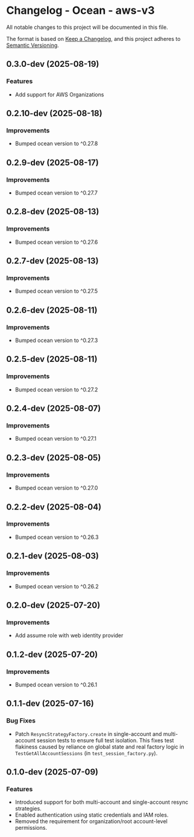 # Changelog - Ocean - aws-v3

All notable changes to this project will be documented in this file.

The format is based on [Keep a Changelog](https://keepachangelog.com/en/1.0.0/),
and this project adheres to [Semantic Versioning](https://semver.org/spec/v2.0.0.html).

<!-- towncrier release notes start -->

## 0.3.0-dev (2025-08-19)


### Features

- Add support for AWS Organizations


## 0.2.10-dev (2025-08-18)


### Improvements

- Bumped ocean version to ^0.27.8


## 0.2.9-dev (2025-08-17)


### Improvements

- Bumped ocean version to ^0.27.7


## 0.2.8-dev (2025-08-13)


### Improvements

- Bumped ocean version to ^0.27.6


## 0.2.7-dev (2025-08-13)


### Improvements

- Bumped ocean version to ^0.27.5


## 0.2.6-dev (2025-08-11)


### Improvements

- Bumped ocean version to ^0.27.3


## 0.2.5-dev (2025-08-11)


### Improvements

- Bumped ocean version to ^0.27.2


## 0.2.4-dev (2025-08-07)


### Improvements

- Bumped ocean version to ^0.27.1


## 0.2.3-dev (2025-08-05)


### Improvements

- Bumped ocean version to ^0.27.0


## 0.2.2-dev (2025-08-04)


### Improvements

- Bumped ocean version to ^0.26.3


## 0.2.1-dev (2025-08-03)


### Improvements

- Bumped ocean version to ^0.26.2


## 0.2.0-dev (2025-07-20)


### Improvements

- Add assume role with web identity provider

## 0.1.2-dev (2025-07-20)


### Improvements

- Bumped ocean version to ^0.26.1


## 0.1.1-dev (2025-07-16)


### Bug Fixes

- Patch `ResyncStrategyFactory.create` in single-account and multi-account session tests to ensure full test isolation. This fixes test flakiness caused by reliance on global state and real factory logic in `TestGetAllAccountSessions` (in `test_session_factory.py`).


## 0.1.0-dev (2025-07-09)


### Features

- Introduced support for both multi-account and single-account resync strategies.
- Enabled authentication using static credentials and IAM roles.
- Removed the requirement for organization/root account-level permissions.
